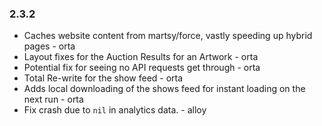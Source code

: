 ### 2.3.2

* Caches website content from martsy/force, vastly speeding up hybrid pages - orta
* Layout fixes for the Auction Results for an Artwork - orta
* Potential fix for seeing no API requests get through - orta
* Total Re-write for the show feed - orta
* Adds local downloading of the shows feed for instant loading on the next run - orta
* Fix crash due to `nil` in analytics data. - alloy

